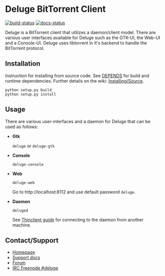 # Deluge BitTorrent Client

[![build-status]][travis-deluge] [![docs-status]][rtd-deluge]

Deluge is a BitTorrent client that utilizes a
daemon/client model. There are various user interfaces available for
Deluge such as the GTK-UI, the Web-UI and a Console-UI. Deluge uses
libtorrent in it's backend to handle the BitTorrent protocol.

## Installation

Instruction for installing from source code. See [DEPENDS](DEPENDS.md) for
build and runtime dependencies. Further details on the wiki:
[Installing/Source].

    python setup.py build
    python setup.py install

## Usage

There are various user-interfaces and a daemon for Deluge that can be used as
follows:

- **Gtk**

  `deluge` or `deluge-gtk`

- **Console**

  `deluge-console`

- **Web**

  `deluge-web`

  Go to http://localhost:8112 and use default password `deluge`.

- **Daemon**

  `deluged`

  See [Thinclient guide] for connecting to the daemon from another machine.

## Contact/Support

- [Homepage](https://deluge-torrent.org)
- [Support docs][user guide]
- [Forum](https://forum.deluge-torrent.org)
- [IRC Freenode #deluge](irc://irc.freenode.net/deluge)

[user guide]: https://dev.deluge-torrent.org/wiki/UserGuide
[thinclient guide]: https://dev.deluge-torrent.org/wiki/UserGuide/ThinClient
[installing/source]: https://dev.deluge-torrent.org/wiki/Installing/Source
[build-status]: https://travis-ci.org/deluge-torrent/deluge.svg "Travis Status"
[travis-deluge]: https://travis-ci.org/deluge-torrent/deluge
[docs-status]: https://readthedocs.org/projects/deluge/badge/?version=develop
[rtd-deluge]: https://deluge.readthedocs.io/en/develop/?badge=develop "Documentation Status"
